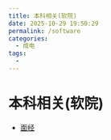 ```yaml
---
title: 本科相关(软院)
date: 2025-10-29 19:50:29
permalink: /software
categories:
  - 成电
tags:
  - 
---
```


# 本科相关(软院)

- [面经](/software/InterviewRecord)